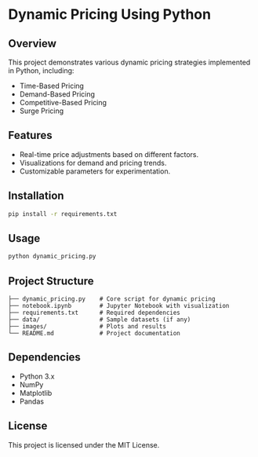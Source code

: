 # Dynamic Pricing Using Python

## Overview
This project demonstrates various dynamic pricing strategies implemented in Python, including:
- Time-Based Pricing
- Demand-Based Pricing
- Competitive-Based Pricing
- Surge Pricing

## Features
- Real-time price adjustments based on different factors.
- Visualizations for demand and pricing trends.
- Customizable parameters for experimentation.

## Installation
```sh
pip install -r requirements.txt
```

## Usage
```sh
python dynamic_pricing.py
```

## Project Structure
```
├── dynamic_pricing.py    # Core script for dynamic pricing
├── notebook.ipynb        # Jupyter Notebook with visualization
├── requirements.txt      # Required dependencies
├── data/                 # Sample datasets (if any)
├── images/               # Plots and results
└── README.md             # Project documentation
```

## Dependencies
- Python 3.x
- NumPy
- Matplotlib
- Pandas

## License
This project is licensed under the MIT License.
